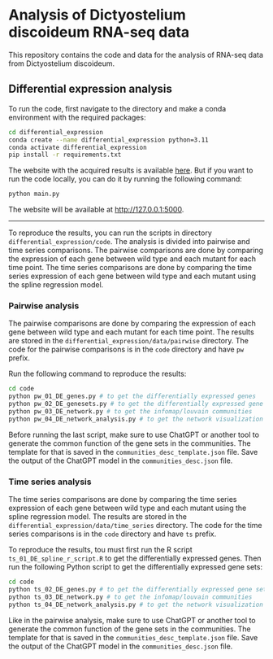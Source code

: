 # Analysis of Dictyostelium discoideum RNA-seq data

This repository contains the code and data for the analysis of RNA-seq data from Dictyostelium discoideum.

## Differential expression analysis
To run the code, first navigate to the directory and make a conda environment with the required packages:

```bash
cd differential_expression
conda create --name differential_expression python=3.11
conda activate differential_expression
pip install -r requirements.txt
```

The website with the acquired results is available [here](https://lenatr99.pythonanywhere.com/). But if you want to run the code locally, you can do it by running the following command:

```bash
python main.py
```
The website will be available at http://127.0.0.1:5000.


-------------------

To reproduce the results, you can run the scripts in directory `differential_expression/code`. The analysis is divided into pairwise and time series comparisons. The pairwise comparisons are done by comparing the expression of each gene between wild type and each mutant for each time point. The time series comparisons are done by comparing the time series expression of each gene between wild type and each mutant using the spline regression model.

### Pairwise analysis
The pairwise comparisons are done by comparing the expression of each gene between wild type and each mutant for each time point. The results are stored in the `differential_expression/data/pairwise` directory. The code for the pairwise comparisons is in the `code` directory and have `pw` prefix.

Run the following command to reproduce the results:

```bash
cd code
python pw_01_DE_genes.py # to get the differentially expressed genes
python pw_02_DE_genesets.py # to get the differentially expressed gene sets
python pw_03_DE_network.py # to get the infomap/louvain communities
python pw_04_DE_network_analysis.py # to get the network visualization
```

Before running the last script, make sure to use ChatGPT or another tool to generate the common function of the gene sets in the communities. The template for that is saved in the `communities_desc_template.json` file. Save the output of the ChatGPT model in the `communities_desc.json` file.

### Time series analysis
The time series comparisons are done by comparing the time series expression of each gene between wild type and each mutant using the spline regression model. The results are stored in the `differential_expression/data/time_series` directory. The code for the time series comparisons is in the `code` directory and have `ts` prefix.

To reproduce the results, tou must first run the R script `ts_01_DE_spline_r_script.R` to get the differentially expressed genes. Then run the following Python script to get the differentially expressed gene sets:

```bash
cd code
python ts_02_DE_genes.py # to get the differentially expressed gene sets
python ts_03_DE_network.py # to get the infomap/louvain communities
python ts_04_DE_network_analysis.py # to get the network visualization
```
Like in the pairwise analysis, make sure to use ChatGPT or another tool to generate the common function of the gene sets in the communities. The template for that is saved in the `communities_desc_template.json` file. Save the output of the ChatGPT model in the `communities_desc.json` file.

